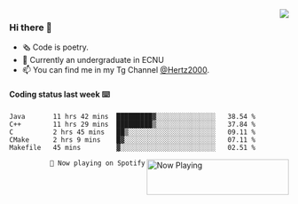 <img  align="right" src="https://github-readme-stats.vercel.app/api?username=BillChen2K&show_icons=true&count_private=true&hide_title=true">

### Hi there 👋

- 🗞 Code is poetry.
- 🌱 Currently an undergraduate in ECNU
- 📫 You can find me in my Tg Channel [@Hertz2000](https://t.me/Hertz2000).

#### Coding status last week ⌨️

<!--START_SECTION:waka-->
```text
Java       11 hrs 42 mins  █████████▓░░░░░░░░░░░░░░░   38.54 % 
C++        11 hrs 29 mins  █████████▒░░░░░░░░░░░░░░░   37.84 % 
C          2 hrs 45 mins   ██▒░░░░░░░░░░░░░░░░░░░░░░   09.11 % 
CMake      2 hrs 9 mins    █▓░░░░░░░░░░░░░░░░░░░░░░░   07.11 % 
Makefile   45 mins         ▓░░░░░░░░░░░░░░░░░░░░░░░░   02.51 % 
```
<!--END_SECTION:waka-->


<div>
<a href="https://spotify-now-playing.billchen2k.vercel.app/now-playing?open">
   <img align="right" src="https://spotify-now-playing.billchen2k.vercel.app/now-playing" width="256" height="64" alt="Now Playing">
</a>
</div>

<div>
<p align="right"><code>🎵 Now playing on Spotify</code></p>
</div>

<!--
**BillChen2K/BillChen2K** is a ✨ _special_ ✨ repository because its `README.md` (this file) appears on your GitHub profile.

Here are some ideas to get you started:

- 🔭 I’m currently working on ...
- 🌱 I’m currently learning ...
- 👯 I’m looking to collaborate on ...
- 🤔 I’m looking for help with ...
- 💬 Ask me about ...
- 📫 How to reach me: ...
- 😄 Pronouns: ...
- ⚡ Fun fact: ...
-->
